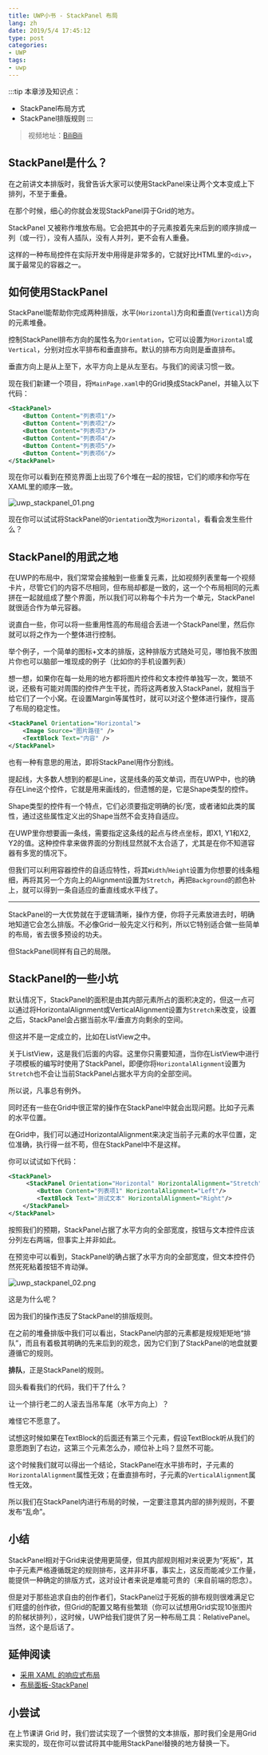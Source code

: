 ```yaml
---
title: UWP小书 - StackPanel 布局
lang: zh
date: 2019/5/4 17:45:12
type: post
categories:
- UWP
tags:
- uwp
---
```


:::tip
本章涉及知识点：
- StackPanel布局方式
- StackPanel排版规则
:::

> 视频地址：[BiliBili](https://www.bilibili.com/video/av49066072/)

<!--more-->

## StackPanel是什么？

在之前讲文本排版时，我曾告诉大家可以使用StackPanel来让两个文本变成上下排列，不至于重叠。

在那个时候，细心的你就会发现StackPanel异于Grid的地方。

StackPanel 又被称作堆放布局。它会把其中的子元素按着先来后到的顺序排成一列（或一行），没有人插队，没有人并列，更不会有人重叠。

这样的一种布局控件在实际开发中用得是非常多的，它就好比HTML里的`<div>`，属于最常见的容器之一。

## 如何使用StackPanel

StackPanel能帮助你完成两种排版，水平(`Horizontal`)方向和垂直(`Vertical`)方向的元素堆叠。

控制StackPanel排布方向的属性名为`Orientation`，它可以设置为`Horizontal`或`Vertical`，分别对应水平排布和垂直排布。默认的排布方向则是垂直排布。

垂直方向上是从上至下，水平方向上是从左至右。与我们的阅读习惯一致。

现在我们新建一个项目，将`MainPage.xaml`中的Grid换成StackPanel，并输入以下代码：

```xml
<StackPanel>
    <Button Content="列表项1"/>
    <Button Content="列表项2"/>
    <Button Content="列表项3"/>
    <Button Content="列表项4"/>
    <Button Content="列表项5"/>
    <Button Content="列表项6"/>
</StackPanel>
```

现在你可以看到在预览界面上出现了6个堆在一起的按钮，它们的顺序和你写在XAML里的顺序一致。

![uwp_stackpanel_01.png](https://storage.live.com/items/51816931BAB0F7A8!12563?authkey=AO7QXpgYo7-5DUU)

现在你可以试试将StackPanel的`Orientation`改为`Horizontal`，看看会发生些什么？

## StackPanel的用武之地

在UWP的布局中，我们常常会接触到一些重复元素，比如视频列表里每一个视频卡片，尽管它们的内容不尽相同，但布局却都是一致的，这一个个布局相同的元素拼在一起就组成了整个界面，所以我们可以称每个卡片为一个单元，StackPanel就很适合作为单元容器。

说直白一些，你可以将一些重用性高的布局组合丢进一个StackPanel里，然后你就可以将之作为一个整体进行控制。

举个例子，一个简单的图标+文本的排版，这种排版方式随处可见，哪怕我不放图片你也可以脑部一堆现成的例子（比如你的手机设置列表）

想一想，如果你在每一处用的地方都将图片控件和文本控件单独写一次，繁琐不说，还极有可能对周围的控件产生干扰，而将这两者放入StackPanel，就相当于给它们了一个小窝。在设置Margin等属性时，就可以对这个整体进行操作，提高了布局的稳定性。

```xml
<StackPanel Orientation="Horizontal">
    <Image Source="图片路径" />
    <TextBlock Text="内容" />
</StackPanel>
```

也有一种有意思的用法，即将StackPanel用作分割线。

提起线，大多数人想到的都是Line，这是线条的英文单词，而在UWP中，也的确存在Line这个控件，它就是用来画线的，但遗憾的是，它是Shape类型的控件。

Shape类型的控件有一个特点，它们必须要指定明确的长/宽，或者诸如此类的属性，通过这些属性定义出的Shape当然不会支持自适应。

在UWP里你想要画一条线，需要指定这条线的起点与终点坐标，即X1, Y1和X2, Y2的值。这种控件拿来做界面的分割线显然就不太合适了，尤其是在你不知道容器有多宽的情况下。

但我们可以利用容器控件的自适应特性，将其`Width`/`Height`设置为你想要的线条粗细，再将其另一个方向上的Alignment设置为`Stretch`，再把`Background`的颜色补上，就可以得到一条自适应的垂直线或水平线了。

---

StackPanel的一大优势就在于逻辑清晰，操作方便，你将子元素放进去时，明确地知道它会怎么排版。不必像Grid一般先定义行和列，所以它特别适合做一些简单的布局，省去很多预设的功夫。

但StackPanel同样有自己的局限。

## StackPanel的一些小坑

默认情况下，StackPanel的面积是由其内部元素所占的面积决定的，但这一点可以通过将HorizontalAlignment或VerticalAlignment设置为`Stretch`来改变，设置之后，StackPanel会占据当前水平/垂直方向剩余的空间。

但这并不是一定成立的，比如在ListView之中。

关于ListView，这是我们后面的内容。这里你只需要知道，当你在ListView中进行子项模板的编写时使用了StackPanel，即便你将`HorizontalAlignment`设置为`Stretch`也不会让当前StackPanel占据水平方向的全部空间。

所以说，凡事总有例外。

同时还有一些在Grid中很正常的操作在StackPanel中就会出现问题。比如子元素的水平位置。

在Grid中，我们可以通过HorizontalAlignment来决定当前子元素的水平位置，定位准确，执行得一丝不苟，但在StackPanel中不是这样。

你可以试试如下代码：

```xml
<StackPanel>
     <StackPanel Orientation="Horizontal" HorizontalAlignment="Stretch" Background="LightGray">
        <Button Content="列表项1" HorizontalAlignment="Left"/>
        <TextBlock Text="测试文本" HorizontalAlignment="Right"/>
    </StackPanel>
</StackPanel>
```

按照我们的预期，StackPanel占据了水平方向的全部宽度，按钮与文本控件应该分列左右两端，但事实上并非如此。

在预览中可以看到，StackPanel的确占据了水平方向的全部宽度，但文本控件仍然死死粘着按钮不肯动弹。

![uwp_stackpanel_02.png](https://storage.live.com/items/51816931BAB0F7A8!12564?authkey=AO7QXpgYo7-5DUU)

这是为什么呢？

因为我们的操作违反了StackPanel的排版规则。

在之前的堆叠排版中我们可以看出，StackPanel内部的元素都是规规矩矩地“排队”，而且有着极其明确的先来后到的观念，因为它们到了StackPanel的地盘就要遵循它的规则。

**排队**，正是StackPanel的规则。

回头看看我们的代码，我们干了什么？

让一个排行老二的人滚去当吊车尾（水平方向上）？

难怪它不愿意了。

试想这时候如果在TextBlock的后面还有第三个元素，假设TextBlock听从我们的意愿跑到了右边，这第三个元素怎么办，顺位补上吗？显然不可能。

这个时候我们就可以得出一个结论，StackPanel在水平排布时，子元素的`HorizontalAlignment`属性无效；在垂直排布时，子元素的`VerticalAlignment`属性无效。

所以我们在StackPanel内进行布局的时候，一定要注意其内部的排列规则，不要发布“乱命”。

## 小结

StackPanel相对于Grid来说使用更简便，但其内部规则相对来说更为“死板”，其中子元素严格遵循既定的规则排布，这并非坏事，事实上，这反而能减少工作量，能提供一种确定的排版方式，这对设计者来说是难能可贵的（来自前端的怨念）。

但是对于那些追求自由的创作者们，StackPanel过于死板的排布规则很难满足它们旺盛的创作欲，但Grid的配置又略有些繁琐（你可以试想用Grid实现10张图片的阶梯状排列），这时候，UWP给我们提供了另一种布局工具：RelativePanel。当然，这个是后话了。

## 延伸阅读

- [采用 XAML 的响应式布局](https://docs.microsoft.com/zh-cn/windows/uwp/design/layout/layouts-with-xaml)
- [布局面板-StackPanel](https://docs.microsoft.com/zh-cn/windows/uwp/design/layout/layout-panels#stackpanel)

## 小尝试

在上节课讲 Grid 时，我们尝试实现了一个很赞的文本排版，那时我们全是用Grid来实现的，现在你可以尝试将其中能用StackPanel替换的地方替换一下。